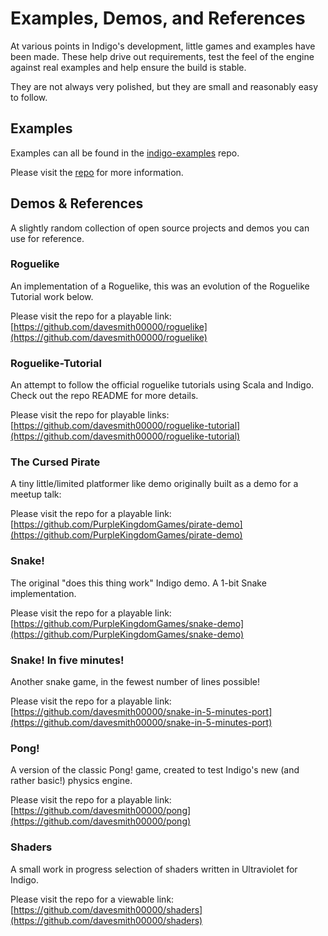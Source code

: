 # Examples, Demos, and References

At various points in Indigo's development, little games and examples have been made. These help drive out requirements, test the feel of the engine against real examples and help ensure the build is stable.

They are not always very polished, but they are small and reasonably easy to follow.

## Examples

Examples can all be found in the [indigo-examples](https://github.com/PurpleKingdomGames/indigo-examples) repo.

Please visit the [repo](https://github.com/PurpleKingdomGames/indigo-examples) for more information.

## Demos & References

A slightly random collection of open source projects and demos you can use for reference.

### Roguelike

An implementation of a Roguelike, this was an evolution of the Roguelike Tutorial work below.

Please visit the repo for a playable link: [https://github.com/davesmith00000/roguelike](https://github.com/davesmith00000/roguelike)

### Roguelike-Tutorial

An attempt to follow the official roguelike tutorials using Scala and Indigo. Check out the repo README for more details.

Please visit the repo for playable links: [https://github.com/davesmith00000/roguelike-tutorial](https://github.com/davesmith00000/roguelike-tutorial)

### The Cursed Pirate

A tiny little/limited platformer like demo originally built as a demo for a meetup talk:

Please visit the repo for a playable link: [https://github.com/PurpleKingdomGames/pirate-demo](https://github.com/PurpleKingdomGames/pirate-demo)

### Snake!

The original "does this thing work" Indigo demo. A 1-bit Snake implementation.

Please visit the repo for a playable link: [https://github.com/PurpleKingdomGames/snake-demo](https://github.com/PurpleKingdomGames/snake-demo)

### Snake! In five minutes!

Another snake game, in the fewest number of lines possible!

Please visit the repo for a playable link: [https://github.com/davesmith00000/snake-in-5-minutes-port](https://github.com/davesmith00000/snake-in-5-minutes-port)

### Pong!

A version of the classic Pong! game, created to test Indigo's new (and rather basic!) physics engine.

Please visit the repo for a playable link: [https://github.com/davesmith00000/pong](https://github.com/davesmith00000/pong)

### Shaders

A small work in progress selection of shaders written in Ultraviolet for Indigo.

Please visit the repo for a viewable link: [https://github.com/davesmith00000/shaders](https://github.com/davesmith00000/shaders)
